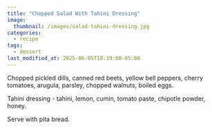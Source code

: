 ```yaml
---
title: "Chopped Salad With Tahini Dressing"
image: 
  thumbnail: /images/salad-tahini-dressing.jpg
categories:
  - recipe
tags:
  - dessert
last_modified_at: 2025-06-05T10:19:00-05:00
---
```


Chopped pickled dills, canned red beets, yellow bell peppers, cherry tomatoes, arugula, parsley, chopped walnuts, boiled eggs. 

Tahini dressing - tahini, lemon, cumin, tomato paste, chipotle powder, honey.

Serve with pita bread.



<figure class="align-left">
  <a href="#"><img src="{{ '/images/salad-tahini-dressing-closeup.jpg' | absolute_url }}" alt=""></a>
</figure> 
